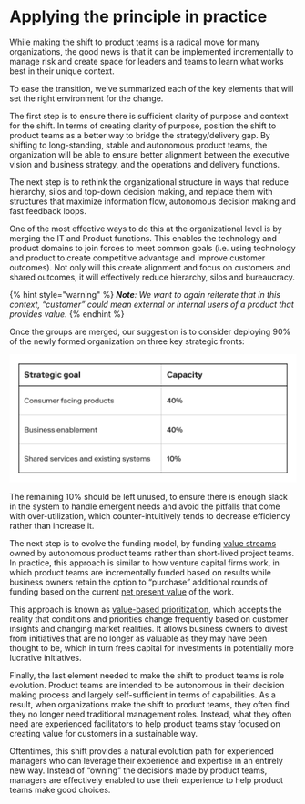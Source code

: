 # Applying the principle in practice

While making the shift to product teams is a radical move for many organizations, the good news is that it can be implemented incrementally to manage risk and create space for leaders and teams to learn what works best in their unique context.

To ease the transition, we’ve summarized each of the key elements that will set the right environment for the change.

The first step is to ensure there is sufficient clarity of purpose and context for the shift. In terms of creating clarity of purpose, position the shift to product teams as a better way to bridge the strategy/delivery gap. By shifting to long-standing, stable and autonomous product teams, the organization will be able to ensure better alignment between the executive vision and business strategy, and the operations and delivery functions.

The next step is to rethink the organizational structure in ways that reduce hierarchy, silos and top-down decision making, and replace them with structures that maximize information flow, autonomous decision making and fast feedback loops.

One of the most effective ways to do this at the organizational level is by merging the IT and Product functions. This enables the technology and product domains to join forces to meet common goals \(i.e. using technology and product to create competitive advantage and improve customer outcomes\). Not only will this create alignment and focus on customers and shared outcomes, it will effectively reduce hierarchy, silos and bureaucracy.

{% hint style="warning" %}
_**Note**: We want to again reiterate that in this context, “customer” could mean external or internal users of a product that provides value._
{% endhint %}

Once the groups are merged, our suggestion is to consider deploying 90% of the newly formed organization on three key strategic fronts:

![Table III: Three key starting strategies for the merged IT and Product functions](../.gitbook/assets/0%20%286%29.png)

The remaining 10% should be left unused, to ensure there is enough slack in the system to handle emergent needs and avoid the pitfalls that come with over-utilization, which counter-intuitively tends to decrease efficiency rather than increase it.

The next step is to evolve the funding model, by funding [value streams](../glossary.md) owned by autonomous product teams rather than short-lived project teams. In practice, this approach is similar to how venture capital firms work, in which product teams are incrementally funded based on results while business owners retain the option to “purchase” additional rounds of funding based on the current [net present value](../glossary.md) of the work.

This approach is known as [value-based prioritization](../glossary.md), which accepts the reality that conditions and priorities change frequently based on customer insights and changing market realities. It allows business owners to divest from initiatives that are no longer as valuable as they may have been thought to be, which in turn frees capital for investments in potentially more lucrative initiatives.

Finally, the last element needed to make the shift to product teams is role evolution. Product teams are intended to be autonomous in their decision making process and largely self-sufficient in terms of capabilities. As a result, when organizations make the shift to product teams, they often find they no longer need traditional management roles. Instead, what they often need are experienced facilitators to help product teams stay focused on creating value for customers in a sustainable way.

Oftentimes, this shift provides a natural evolution path for experienced managers who can leverage their experience and expertise in an entirely new way. Instead of “owning” the decisions made by product teams, managers are effectively enabled to use their experience to help product teams make good choices.

